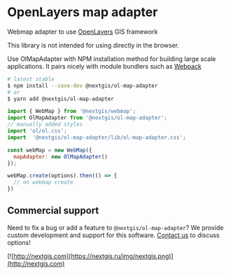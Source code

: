 # OpenLayers map adapter

Webmap adapter to use [OpenLayers](https://openlayers.org/) GIS framework

This library is not intended for using directly in the browser.

Use OlMapAdapter with NPM installation method for building large scale applications. It pairs nicely with module bundlers such as [Webpack](https://webpack.js.org/)

```bash
# latest stable
$ npm install --save-dev @nextgis/ol-map-adapter
# or
$ yarn add @nextgis/ol-map-adapter
```

```javascript
import { WebMap } from '@nextgis/webmap';
import OlMapAdapter from '@nextgis/ol-map-adapter';
// manually added styles
import 'ol/ol.css';
import  '@nextgis/ol-map-adapter/lib/ol-map-adapter.css';

const webMap = new WebMap({
  mapAdapter: new OlMapAdapter()
});

webMap.create(options).then(() => {
  // on webmap create
})
```

## Commercial support

Need to fix a bug or add a feature to `@nextgis/ol-map-adapter`? We provide custom development and support for this software. [Contact us](http://nextgis.com/contact/) to discuss options!

[![http://nextgis.com](https://nextgis.ru/img/nextgis.png)](http://nextgis.com)
